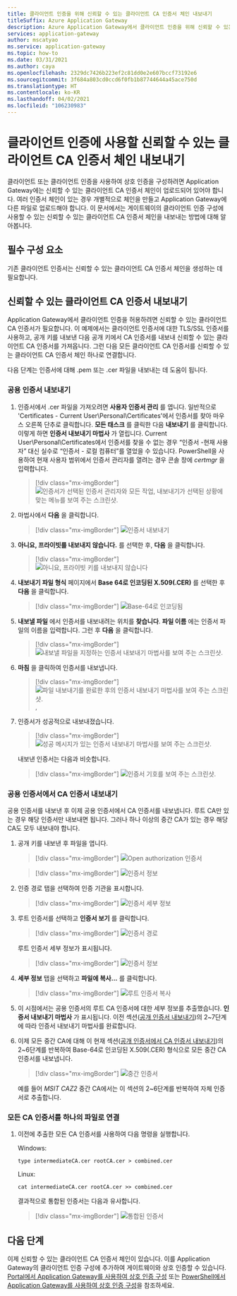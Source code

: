 ```yaml
---
title: 클라이언트 인증을 위해 신뢰할 수 있는 클라이언트 CA 인증서 체인 내보내기
titleSuffix: Azure Application Gateway
description: Azure Application Gateway에서 클라이언트 인증을 위해 신뢰할 수 있는 클라이언트 CA 인증서 체인을 내보내는 방법에 대해 알아봅니다.
services: application-gateway
author: mscatyao
ms.service: application-gateway
ms.topic: how-to
ms.date: 03/31/2021
ms.author: caya
ms.openlocfilehash: 2329dc7426b223ef2c81dd0e2e607bccf73192e6
ms.sourcegitcommit: 3f684a803cd0ccd6f0fb1b87744644a45ace750d
ms.translationtype: HT
ms.contentlocale: ko-KR
ms.lasthandoff: 04/02/2021
ms.locfileid: "106230983"
---
```

# <a name="export-a-trusted-client-ca-certificate-chain-to-use-with-client-authentication"></a>클라이언트 인증에 사용할 신뢰할 수 있는 클라이언트 CA 인증서 체인 내보내기
클라이언트 또는 클라이언트 인증을 사용하여 상호 인증을 구성하려면 Application Gateway에는 신뢰할 수 있는 클라이언트 CA 인증서 체인이 업로드되어 있어야 합니다. 여러 인증서 체인이 있는 경우 개별적으로 체인을 만들고 Application Gateway에 다른 파일로 업로드해야 합니다. 이 문서에서는 게이트웨이의 클라이언트 인증 구성에 사용할 수 있는 신뢰할 수 있는 클라이언트 CA 인증서 체인을 내보내는 방법에 대해 알아봅니다.  

## <a name="prerequisites"></a>필수 구성 요소

기존 클라이언트 인증서는 신뢰할 수 있는 클라이언트 CA 인증서 체인을 생성하는 데 필요합니다. 

## <a name="export-trusted-client-ca-certificate"></a>신뢰할 수 있는 클라이언트 CA 인증서 내보내기

Application Gateway에서 클라이언트 인증을 허용하려면 신뢰할 수 있는 클라이언트 CA 인증서가 필요합니다. 이 예제에서는 클라이언트 인증서에 대한 TLS/SSL 인증서를 사용하고, 공개 키를 내보낸 다음 공개 키에서 CA 인증서를 내보내 신뢰할 수 있는 클라이언트 CA 인증서를 가져옵니다. 그런 다음 모든 클라이언트 CA 인증서를 신뢰할 수 있는 클라이언트 CA 인증서 체인 하나로 연결합니다. 

다음 단계는 인증서에 대해 .pem 또는 .cer 파일을 내보내는 데 도움이 됩니다.

### <a name="export-public-certificate"></a>공용 인증서 내보내기 

1. 인증서에서 .cer 파일을 가져오려면 **사용자 인증서 관리** 를 엽니다. 일반적으로 'Certificates - Current User\Personal\Certificates'에서 인증서를 찾아 마우스 오른쪽 단추로 클릭합니다. **모든 태스크** 를 클릭한 다음 **내보내기** 를 클릭합니다. 이렇게 하면 **인증서 내보내기 마법사** 가 열립니다. Current User\Personal\Certificates에서 인증서를 찾을 수 없는 경우 “인증서 -현재 사용자” 대신 실수로 “인증서 - 로컬 컴퓨터”를 열었을 수 있습니다. PowerShell을 사용하여 현재 사용자 범위에서 인증서 관리자를 열려는 경우 콘솔 창에 *certmgr* 을 입력합니다.

    > [!div class="mx-imgBorder"]
    > ![인증서가 선택된 인증서 관리자와 모든 작업, 내보내기가 선택된 상황에 맞는 메뉴를 보여 주는 스크린샷.](./media/certificates-for-backend-authentication/export.png)

2. 마법사에서 **다음** 을 클릭합니다.
    > [!div class="mx-imgBorder"]
    > ![인증서 내보내기](./media/certificates-for-backend-authentication/exportwizard.png)

3. **아니요, 프라이빗를 내보내지 않습니다.** 를 선택한 후, **다음** 을 클릭합니다.
    > [!div class="mx-imgBorder"]
    > ![아니요, 프라이빗 키를 내보내지 않습니다](./media/certificates-for-backend-authentication/notprivatekey.png)

4. **내보내기 파일 형식** 페이지에서 **Base 64로 인코딩된 X.509(.CER)** 를 선택한 후 **다음** 을 클릭합니다.
    > [!div class="mx-imgBorder"]
    > ![Base-64로 인코딩됨](./media/certificates-for-backend-authentication/base64.png)

5. **내보낼 파일** 에서 인증서를 내보내려는 위치를 **찾습니다**. **파일 이름** 에는 인증서 파일의 이름을 입력합니다. 그런 후 **다음** 을 클릭합니다.

    > [!div class="mx-imgBorder"]
   > ![내보낼 파일을 지정하는 인증서 내보내기 마법사를 보여 주는 스크린샷.](./media/certificates-for-backend-authentication/browse.png)

6. **마침** 을 클릭하여 인증서를 내보냅니다.

    > [!div class="mx-imgBorder"]
    > ![파일 내보내기를 완료한 후의 인증서 내보내기 마법사를 보여 주는 스크린샷.](./media/certificates-for-backend-authentication/finish.png),

7. 인증서가 성공적으로 내보내졌습니다.

    > [!div class="mx-imgBorder"]
    > ![성공 메시지가 있는 인증서 내보내기 마법사를 보여 주는 스크린샷.](./media/certificates-for-backend-authentication/success.png)

   내보낸 인증서는 다음과 비슷합니다.

    > [!div class="mx-imgBorder"]
    > ![인증서 기호를 보여 주는 스크린샷.](./media/certificates-for-backend-authentication/exported.png)

### <a name="export-ca-certificates-from-the-public-certificate"></a>공용 인증서에서 CA 인증서 내보내기

공용 인증서를 내보낸 후 이제 공용 인증서에서 CA 인증서를 내보냅니다. 루트 CA만 있는 경우 해당 인증서만 내보내면 됩니다. 그러나 하나 이상의 중간 CA가 있는 경우 해당 CA도 모두 내보내야 합니다. 

1. 공개 키를 내보낸 후 파일을 엽니다.

    > [!div class="mx-imgBorder"]
    > ![Open authorization 인증서](./media/certificates-for-backend-authentication/openAuthcert.png)

    > [!div class="mx-imgBorder"]
    > ![인증서 정보](./media/mutual-authentication-certificate-management/general.png)

1. 인증 경로 탭을 선택하여 인증 기관을 표시합니다.

    > [!div class="mx-imgBorder"]
    > ![인증서 세부 정보](./media/mutual-authentication-certificate-management/cert-details.png) 

1. 루트 인증서를 선택하고 **인증서 보기** 를 클릭합니다.

    > [!div class="mx-imgBorder"]
    > ![인증서 경로](./media/mutual-authentication-certificate-management/root-cert.png) 

   루트 인증서 세부 정보가 표시됩니다.

    > [!div class="mx-imgBorder"]
    > ![인증서 정보](./media/mutual-authentication-certificate-management/root-cert-details.png)

1. **세부 정보** 탭을 선택하고 **파일에 복사...** 를 클릭합니다.

    > [!div class="mx-imgBorder"]
    > ![루트 인증서 복사](./media/mutual-authentication-certificate-management/root-cert-copy-to-file.png)

1. 이 시점에서는 공용 인증서의 루트 CA 인증서에 대한 세부 정보를 추출했습니다. **인증서 내보내기 마법사** 가 표시됩니다. 이전 섹션([공개 인증서 내보내기](./mutual-authentication-certificate-management.md#export-public-certificate))의 2~7단계에 따라 인증서 내보내기 마법사를 완료합니다. 

1. 이제 모든 중간 CA에 대해 이 현재 섹션([공개 인증서에서 CA 인증서 내보내기](./mutual-authentication-certificate-management.md#export-ca-certificates-from-the-public-certificate))의 2~6단계를 반복하여 Base-64로 인코딩된 X.509(.CER) 형식으로 모든 중간 CA 인증서를 내보냅니다.

    > [!div class="mx-imgBorder"]
    > ![중간 인증서](./media/mutual-authentication-certificate-management/intermediate-cert.png)

    예를 들어 *MSIT CAZ2* 중간 CA에서는 이 섹션의 2~6단계를 반복하여 자체 인증서로 추출합니다. 

### <a name="concatenate-all-your-ca-certificates-into-one-file"></a>모든 CA 인증서를 하나의 파일로 연결

1. 이전에 추출한 모든 CA 인증서를 사용하여 다음 명령을 실행합니다. 

    Windows:
    ```console
    type intermediateCA.cer rootCA.cer > combined.cer
    ```
    
    Linux:
    ```console
    cat intermediateCA.cer rootCA.cer >> combined.cer
    ```

    결과적으로 통합된 인증서는 다음과 유사합니다.
    
    > [!div class="mx-imgBorder"]
    > ![통합된 인증서](./media/mutual-authentication-certificate-management/combined-cert.png)

## <a name="next-steps"></a>다음 단계

이제 신뢰할 수 있는 클라이언트 CA 인증서 체인이 있습니다. 이를 Application Gateway의 클라이언트 인증 구성에 추가하여 게이트웨이와 상호 인증할 수 있습니다. [Portal에서 Application Gateway를 사용하여 상호 인증 구성](./mutual-authentication-portal.md) 또는 [PowerShell에서 Application Gateway를 사용하여 상호 인증 구성](./mutual-authentication-powershell.md)을 참조하세요.

